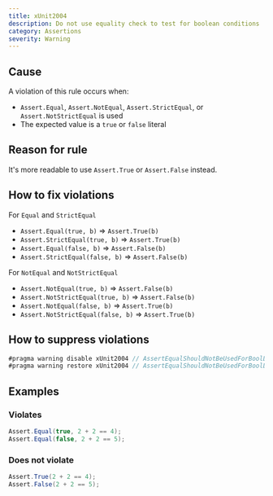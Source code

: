 ```yaml
---
title: xUnit2004
description: Do not use equality check to test for boolean conditions
category: Assertions
severity: Warning
---
```


## Cause

A violation of this rule occurs when:

- `Assert.Equal`, `Assert.NotEqual`, `Assert.StrictEqual`, or `Assert.NotStrictEqual` is used
- The expected value is a `true` or `false` literal

## Reason for rule

It's more readable to use `Assert.True` or `Assert.False` instead.

## How to fix violations

For `Equal` and `StrictEqual`

- `Assert.Equal(true, b)` => `Assert.True(b)`
- `Assert.StrictEqual(true, b)` => `Assert.True(b)`
- `Assert.Equal(false, b)` => `Assert.False(b)`
- `Assert.StrictEqual(false, b)` => `Assert.False(b)`

For `NotEqual` and `NotStrictEqual`

- `Assert.NotEqual(true, b)` => `Assert.False(b)`
- `Assert.NotStrictEqual(true, b)` => `Assert.False(b)`
- `Assert.NotEqual(false, b)` => `Assert.True(b)`
- `Assert.NotStrictEqual(false, b)` => `Assert.True(b)`

## How to suppress violations

```csharp
#pragma warning disable xUnit2004 // AssertEqualShouldNotBeUsedForBoolLiteralCheck
#pragma warning restore xUnit2004 // AssertEqualShouldNotBeUsedForBoolLiteralCheck
```

## Examples

### Violates

```csharp
Assert.Equal(true, 2 + 2 == 4);
Assert.Equal(false, 2 + 2 == 5);
```

### Does not violate

```csharp
Assert.True(2 + 2 == 4);
Assert.False(2 + 2 == 5);
```
